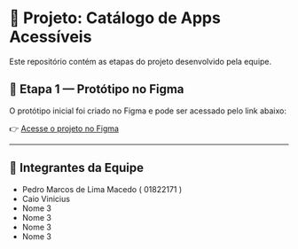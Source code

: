 # 🧠 Projeto: Catálogo de Apps Acessíveis

Este repositório contém as etapas do projeto desenvolvido pela equipe.

## 🎨 Etapa 1 — Protótipo no Figma

O protótipo inicial foi criado no Figma e pode ser acessado pelo link abaixo:

👉 [Acesse o projeto no Figma]([https://www.figma.com/design/KPk2DX5OW9qQp6sdJM7sxG/AcessiAp?node-id=0-1&t=MkFjGlS4EytmeM1Q-1](https://www.figma.com/proto/KPk2DX5OW9qQp6sdJM7sxG/AcessiAp?node-id=0-1&t=MkFjGlS4EytmeM1Q-1))

---

## 👥 Integrantes da Equipe
- Pedro Marcos de Lima Macedo ( 01822171 )
- Caio Vinicius
- Nome 3
- Nome 3
- Nome 3
- Nome 3

